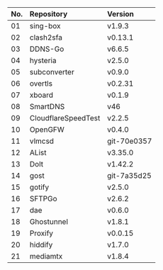 | No. | Repository | Version |
| --- | :--------- | :------ |
| 01 | sing-box | v1.9.3 |
| 02 | clash2sfa | v0.13.1 |
| 03 | DDNS-Go | v6.6.5 |
| 04 | hysteria | v2.5.0 |
| 05 | subconverter | v0.9.0 |
| 06 | overtls | v0.2.31 |
| 07 | xboard | v0.1.9 |
| 08 | SmartDNS | v46 |
| 09 | CloudflareSpeedTest | v2.2.5 |
| 10 | OpenGFW | v0.4.0 |
| 11 | vlmcsd | git-70e0357 |
| 12 | AList | v3.35.0 |
| 13 | Dolt | v1.42.2 |
| 14 | gost | git-7a35d25 |
| 15 | gotify | v2.5.0 |
| 16 | SFTPGo | v2.6.2 |
| 17 | dae | v0.6.0 |
| 18 | Ghostunnel | v1.8.1 |
| 19 | Proxify | v0.0.15 |
| 20 | hiddify | v1.7.0 |
| 21 | mediamtx | v1.8.4 |
